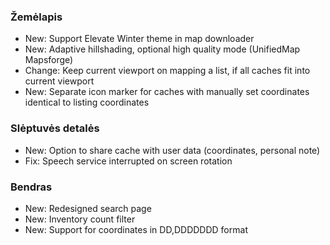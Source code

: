 ### Žemėlapis
- New: Support Elevate Winter theme in map downloader
- New: Adaptive hillshading, optional high quality mode (UnifiedMap Mapsforge)
- Change: Keep current viewport on mapping a list, if all caches fit into current viewport
- New: Separate icon marker for caches with manually set coordinates identical to listing coordinates

### Slėptuvės detalės
- New: Option to share cache with user data (coordinates, personal note)
- Fix: Speech service interrupted on screen rotation

### Bendras
- New: Redesigned search page
- New: Inventory count filter
- New: Support for coordinates in DD,DDDDDDD format
